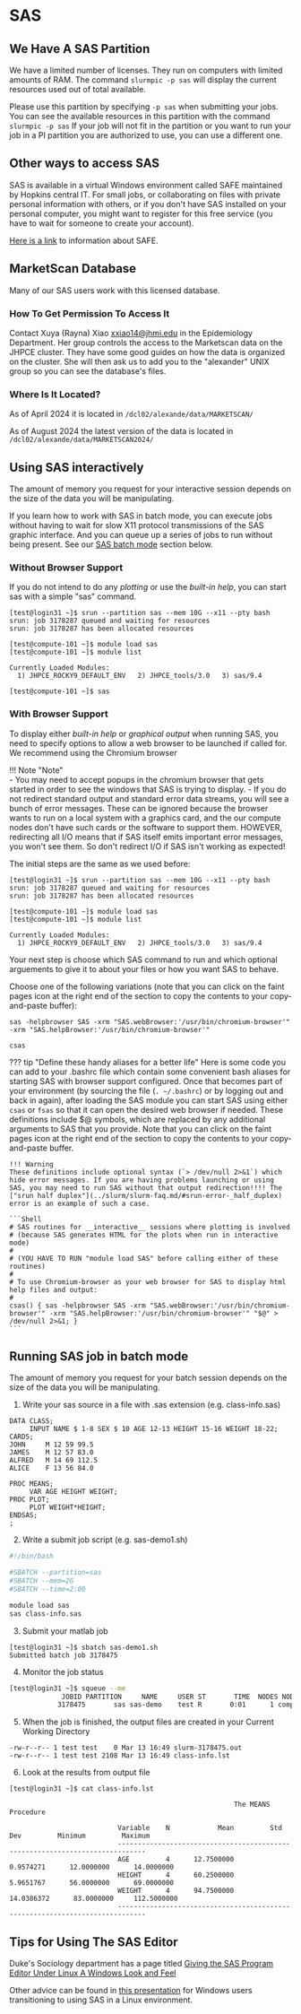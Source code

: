 # SAS

## We Have A SAS Partition

We have a limited number of licenses. They run on computers with limited amounts of RAM. The command `slurmpic -p sas` will display the current resources used out of total available.

Please use this partition by specifying `-p sas` when submitting your jobs. You can see the available resources in this partition with the command `slurmpic -p sas` If your job will not fit in the partition or you want to run your job in a PI partition you are authorized to use, you can use a different one.

## Other ways to access SAS
SAS is available in a virtual Windows environment called SAFE maintained by Hopkins central IT. For small jobs,
or collaborating on files with private personal information with others, or if you don't have SAS installed on your
personal computer, you might want to register for this free service (you have to wait for someone to create your account).

[Here is a link](../access/access-overview.md#safe-desktop) to information about SAFE.

## MarketScan Database

Many of our SAS users work with this licensed database.

### How To Get Permission To Access It
Contact  Xuya (Rayna) Xiao  <xxiao14@jhmi.edu> in the Epidemiology Department.
Her group controls the access to the Marketscan data on the JHPCE cluster.  They have some
good guides on how the data is organized on the cluster.  She will then ask us to add you to
the "alexander" UNIX group so you can see the database's files.

### Where Is It Located?

As of April 2024 it is located in `/dcl02/alexande/data/MARKETSCAN/`

As of August 2024 the latest version of the data is located in `/dcl02/alexande/data/MARKETSCAN2024/`

## Using SAS interactively

The amount of memory you request for your interactive session depends on the size of the data you will be manipulating.

If you learn how to work with SAS in batch mode, you can execute jobs without having to wait for slow X11 protocol transmissions of the SAS graphic interface. And you can queue up a series of jobs to run without being present.  See our [SAS batch mode](./sas.md#running-sas-job-in-batch-mode) section below.

### Without Browser Support
If you do not intend to do any *plotting* or use the *built-in help*, you can start sas with a simple "sas" command.
```
[test@login31 ~]$ srun --partition sas --mem 10G --x11 --pty bash
srun: job 3178287 queued and waiting for resources
srun: job 3178287 has been allocated resources

[test@compute-101 ~]$ module load sas
[test@compute-101 ~]$ module list

Currently Loaded Modules:
  1) JHPCE_ROCKY9_DEFAULT_ENV   2) JHPCE_tools/3.0   3) sas/9.4

[test@compute-101 ~]$ sas
```

### With Browser Support

To display either *built-in help* or *graphical output* when running SAS, you need to specify options to allow a web browser to be launched if called for. We recommend using the Chromium browser

!!! Note "Note"  
    - You may need to accept popups in the chromium browser that gets started in order to see the windows that SAS is trying to display.
    - If you do not redirect standard output and standard error data streams, you will see a bunch of error messages. These can be ignored because the browser wants to run on a local system with a graphics card, and the our compute nodes don't have such cards or the software to support them. HOWEVER, redirecting all I/O means that if SAS itself emits important error messages, you won't see them. So don't redirect I/O if SAS isn't working as expected!

The initial steps are the same as we used before:
```
[test@login31 ~]$ srun --partition sas --mem 10G --x11 --pty bash
srun: job 3178287 queued and waiting for resources
srun: job 3178287 has been allocated resources

[test@compute-101 ~]$ module load sas
[test@compute-101 ~]$ module list

Currently Loaded Modules:
  1) JHPCE_ROCKY9_DEFAULT_ENV   2) JHPCE_tools/3.0   3) sas/9.4
```

Your next step is choose which SAS command to run and
which optional arguements to give it to about your files or how you want SAS to behave.

Choose one of the following variations (note that you can click on the faint pages icon at the right end of the section to copy the contents to your copy-and-paste buffer):

``` title="Chrome, no I/O redirection"
sas -helpbrowser SAS -xrm "SAS.webBrowser:'/usr/bin/chromium-browser'" -xrm "SAS.helpBrowser:'/usr/bin/chromium-browser'"
```


``` title="Chrome, all I/O redirected to a black hole (see tip below)"
csas
```


??? tip "Define these handy aliases for a better life"
    Here is some code you can add to your .bashrc file which contain some convenient bash aliases for starting SAS with browser support configured. Once that becomes part of your environment (by sourcing the file (`. ~/.bashrc`) or by logging out and back in again), after loading the SAS module you can start SAS using either `csas` or `fsas` so that it can open the desired web browser if needed. These definitions include $@ symbols, which are replaced by any additional arguments to SAS that you provide. Note that you can click on the faint pages icon at the right end of the section to copy the contents to your copy-and-paste buffer.

    !!! Warning
    These definitions include optional syntax (`> /dev/null 2>&1`) which hide error messages. If you are having problems launching or using SAS, you may need to run SAS without that output redirection!!!! The ["srun half duplex"](../slurm/slurm-faq.md/#srun-error-_half_duplex) error is an example of such a case.

    ```Shell
    # SAS routines for __interactive__ sessions where plotting is involved
    # (because SAS generates HTML for the plots when run in interactive mode)
    # 
    # (YOU HAVE TO RUN "module load SAS" before calling either of these routines)
    #
    # To use Chromium-browser as your web browser for SAS to display html help files and output:
    #
    csas() { sas -helpbrowser SAS -xrm "SAS.webBrowser:'/usr/bin/chromium-browser'" -xrm "SAS.helpBrowser:'/usr/bin/chromium-browser'" "$@" > /dev/null 2>&1; }
    ```

## Running SAS job in batch mode

The amount of memory you request for your batch session depends on the size of the data you will be manipulating.

1. Write your sas source in a file with .sas extension (e.g. class-info.sas)
```SAS
DATA CLASS;
     INPUT NAME $ 1-8 SEX $ 10 AGE 12-13 HEIGHT 15-16 WEIGHT 18-22;
CARDS;
JOHN     M 12 59 99.5
JAMES    M 12 57 83.0
ALFRED   M 14 69 112.5
ALICE    F 13 56 84.0

PROC MEANS;
     VAR AGE HEIGHT WEIGHT;
PROC PLOT;
     PLOT WEIGHT*HEIGHT;
ENDSAS;
;
```

2. Write a submit job script (e.g. sas-demo1.sh)
```bash
#!/bin/bash

#SBATCH --partition=sas
#SBATCH --mem=2G
#SBATCH --time=2:00

module load sas
sas class-info.sas
```

3. Submit your matlab job
```
[test@login31 ~]$ sbatch sas-demo1.sh
Submitted batch job 3178475
```

4. Monitor the job status
```bash
[test@login31 ~]$ squeue --me
             JOBID PARTITION     NAME     USER ST       TIME  NODES NODELIST(REASON)
            3178475       sas sas-demo    test R       0:01      1 compute-101
```

5. When the job is finished, the output files are created in your Current Working Directory
```
-rw-r--r-- 1 test test    0 Mar 13 16:49 slurm-3178475.out
-rw-r--r-- 1 test test 2108 Mar 13 16:49 class-info.lst
```

6. Look at the results from output file
```
[test@login31 ~]$ cat class-info.lst

                                                        The MEANS Procedure

                           Variable    N            Mean         Std Dev         Minimum         Maximum
                           -----------------------------------------------------------------------------
                           AGE         4      12.7500000       0.9574271      12.0000000      14.0000000
                           HEIGHT      4      60.2500000       5.9651767      56.0000000      69.0000000
                           WEIGHT      4      94.7500000      14.0386372      83.0000000     112.5000000
                           -----------------------------------------------------------------------------

```

## Tips for Using The SAS Editor

Duke's Sociology department has a page titled [Giving the SAS Program Editor Under Linux A Windows Look and Feel](https://computing.soc.duke.edu/computing/Giving(20)the(20)SAS(20)Program(20)Editor(20)Under(20)Linux(20)a(20)Windows(20)Look(20)and(20)Feel.html)

Other advice can be found in [this presentation](https://www.lexjansen.com/phuse/2015/is/iS07_ppt.pdf) for Windows users transitioning to using SAS in a Linux environment.
